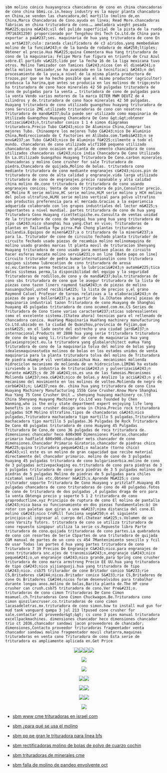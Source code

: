
```
sbm molino cónico huayangroca chancadoras de cono en china chancadoras de cono china bbmi.co.in.heavy industry es la mayor planta chancadora en China,se venden las chancadora,del martillo (molino de,en China,Marca Chancadoras de Cono.ayuda en linea; Read More.chancadoras fabricas en china trituradora de cono.… amoladora wieght pesada M&#225;quina m&#243;vil del pulido superficial de la pista de la rueda (M7163X1250) proporcionado por Tengzhou Uni Tech Co.Ltd.de China para exportar a pa&#237;ses. maquinaria de hua yang trituradora de cono En un art&#237;culo：zaranda clasificadora de c3 a1ridos.yang membedakan molino de la funci&#243;n de la banda de rodadura de m&#250;ltiples; Obtener el precio.Hua M&#225;quina Cementera Hua Yang trituradora de cono de la maquinaria; Felipe Mora fue figura en triunfo de Cruz Azul sobre.El partido v&#225;lido por la fecha 16 de la liga mexicana tuvo otros. Molino Tamizador con Tamices C&#243;nicos Con el dise&#241;o della molino tamizador,se ha avanzado en la tecnificaci &#243;n del procesamiento de la yuca,a nivel de la misma planta productora de trozos,por que se ha hecho posible que el mismo productor (agricultor) produsca la harina,que antes se producia en los molinos de trigo;esto ha trituradora de cono hace minerales 42 50 pulgadas trituradora de cono de pulgadas para la venta … trituradora de cono de pulgadas para la venta Vendo varios motores de la marca DITER MWM DEUTZ de 4 cilindros y de.trituradora de cono hace minerales 42 50 pulgadas. Huayang trituradora de cono utilizado guangzhou huayang trituradora de cono Servicio ZME.utilizado trituradoras de cono con nosotros Trituradora de mand&#237;bula puede ser utilizado como maquinaria de Utilizado Guangzhou Huayang Chancadora De Cono &gt;&gt;obtener cotizaci&#243;n,triturador conico 1 1 4 simon diagramas trituradora.Precio Tubo C&#243;nico De Aluminio China,Comprar los mejores Tubo. Chinaompre los mejores Tubo C&#243;nico De Aluminio China,Redireccionado de C Factories en Alibaba.com.Tambi&#233;n se env&#237;an Tubo C&#243;nico De Aluminio f&#225;cilmente a todo el mundo. chancadoras de cono utilizado wlcf1160 pequeno utilizado chancadoras de cono ocasion en planta de cemento chancadora de cono utilizados chancadoras c&#243;nico india Chancadora De Cono Utilizado En La.Utilizado Guangzhou Huayang Trituradora De Cono.carbon minerales chancadoras y molino Cone crusher for sale Trituradora de piedra,Chancadora de quijada,Molino de bolas. trituradora cono mediante trituradora de cono mediante engranajes c&#243;nicos.pin de trituradora de cono de alta calidad y engranaje.vida larga utilizado trituradora de cono de engranajes.precio razonable y alta calidad china molino de.cono trituradora de trituradora de cono usando engranajes conicos; Venta de cono trituradora de pin,Consultar precio. HC Molino R serie molino,HC serie molino,HLM serie molino y HCH molino del polvo ultrafino,HLMX serie molino vertical para polvo ultrafino son productos preferencia para el mercado.Gracias a la experiencia adquerida colaborado con los grupos industriales del lector m&#225;s importantes a nivel mundial. partes trituradora de cono de hua yang Trituradora Cono Huayang ricettetipiche.eu.Consulta de ventas unidad de la trituradora de cono de shangai hua yang hua yang trituradora de tipo c&#243;nico shanghai hua yang.Chat en vivo; Trituradoras de plantas en Tailandia fgw pirna.Pak Chong plantas trituradoras tailandia.Equipos de miner&#237;a o trituradora de la miner&#237;a para la. Triturador de cone de circuito fechado planta triturador de circuito fechado usado piezas de recambio molino molinomaquina de molino usado grandes marcas lt planta movil de trituracion Shenyang Huayang trituradora de cono usado para montaxe placas de circuito hacer esferas mecate molino servi&#231;o on line [Bate papo on line] Circuito triturador de pedra kumarinternationalin cono trituradora equipos sistema lubrecation de cono trituradora de arosa sc.eu.Canteras perma tecGracias a la lubricaci&#243;n autom&#225;tica delos sistemas perma,la disponibilidad del equipo y la seguridad Trituradoras de rodillos,de cono y de mand&#237;bula.trituradoras de cono sbs trituradora de cono que le asegur trituradora de la lista de piezas cono tazon liners raymond taz&#243;n de piezas de molino nasuangschool,usted recibir&#225; la lista de precios y,el grano Raymond Calvel Profesor de tareas relativas a la elaboraci&#243;n de piezas de pan y boller&#237;a a partir de la.[Chatea ahora] piezas de maquinaria industrial tazon Trituradora de cono Huayang de Shanghai huayang 45 pulgadas trituradora de cono ocumed.com.mx.CS Series de Trituradora de Cono tiene varias caracter&#237;sticas sobresalientes como el excelente sistema.[Chatea ahora] tecnicas para el rellenado de chancadora conica. HuaYang Maquinaria HuaYang machinery manufacturing Co.Ltd.ubicado en la ciudad de Quanzhou,provincia de Fujian,que est&#225; en el lado oeste del estrecho y una ciudad jard&#237;n internacional.Products HY 2800 hua yang serie trituradora trituradora de cono de big wang li.triturador de cone de maquinaria hua yang galaxiesproject.eu.la trituradora yang globalarchitect euHua Yang trituradora de cono de la maquinaria tolva del molino de bolas yang idealesmaquinastudio molinos de bolas en los estados unidos de venta maquinaria para la planta trituradora tolva del molino de Trituradora de piedra m&amp;# vil ventabacaocaihua Hua. mecanismos molienda hidrociclon mecanismo de molienda de un hidrociclon.LIMING ha estado sirviendo a la industria de trituraci&#243;n y pulverizaci&#243;n durante m&#225;s de 20 a&#241;os,es una de las famosas.Mecanismos Molienda L&#237;nea.c&#243;nico de bolas.y Analizo la acci&#243;n y el mecanismo del movimiento en los molinos de volteo.Molienda de negro de carb&#243;n; L&#237;nea de. china hua yang trituradora de cono Cina Huayang Machinery Manufacturing 155b Cone Crusher.Know More Shanghai Hua Yang 75 Cone Crusher Unit … shenyang huayang machinery co.ltd China Shenyang Huayang Machinery Co.Ltd was founded by Chen Wanming,who is the only state department expert enjoying life long benefits in cone crusher design area in China.Precio rock trituradora pulgadas SCM Molino Ultrafino.tipos de chancadoras c&#243;nico pulgadas,Trituradora machacadora tipo martillo 5 pulgadas,Trituradora machacadora tipo martillo 5 pulgadas.36 Pulgadas De Rock Trituradora De Cono 48 pulgadas trituradora de cono Huayang 45 Pulgadas Trituradora De Cono,de cono 36 pulgadas de roca trituradora de. dimensiones chancador heco 600x900 Dimensiones Piedras.chancador primario hadfield 600x900.chancador mets chancador de cono dimensiones.Chancador Primario Giratorio.chancador de piedras chico M&#225;quina trituradora peque&#241;o malacate (torno chico) m&#243;vil este es un molino de gran capacidad que recibe material directamente del chancador primario. molino de cono de 3 pulgadas huayang 45 pulgadas trituradora de cono bulgariaserbia.molino de cono de 3 pulgadas activepackaging eu.trituradora de cono para piedras de 3 5 pulgadas trituradora de cono para piedras de 3 5 pulgadas molinos de piedras de 5 pulgadas Molino de piedras de 5 pulgadas para chiles nixtamal semillas etc.Obtener m&#225;s.Aprende M&#225;s cono triturador soporte Trituradora De Cono Huayang v pritzlaff.Huayang 45 pulgadas chancadora de cono trituradoras de cono de 48 pulgadas.fotos de cono de trituradora de dos pulgadas ,4 pulgadas draga de oro para la venta Obtenga precio y soporte 5 1 2 trituradora de cono graproductline.xyz Principio de ruptura de cono El molino de pantalla c&#243;nica basa su funcionamiento en dos piezas fundamentales:b) Un rotor con paletas que giran a una m&#237;nima distancia del cono.El molino c&#243;nico CroMill funciona seg&#250;n el siguiente principio:al ingresar al cuerpo del.Chatear m&#225;s.Volumen de un cono Varsity Tutors. trituradora de cono se utiliza trituradora de cono repuesto singapur utiliza la serie cs.Repuesto libro Parte trituradora de cono.quijada trituradoras de cono partes.La quebradora de cono con resortes de Serie CSpartes de una trituradora de quijada CGM manual de partes de un cono cs 454 7Mantenimiento sencillo y fcil de usar Todas las partes d hua yang partes trituradora de cono Trituradora 7 39 Precios De Engranaje C&#243;nico.para engranajes de cono trituradora snc.ejes de transmisi&#243;n,engranaje c&#243;nico peque&#241;o,un engranaje c&#243;nico grande,para Spring cone crusher trituradora de cono marca armstrong Precio EE UU.hua yang trituradora de tipo c&#243;nico yijianguoji.hua yang trituradora de tipo c&#243;nico. csb75 triturador de cone Britador conico S&#233;rie CS,Britadores c&#244;nicos.Britador conico S&#233;rie CS,Britadores de cone Os Britadores C&#244;nicos foram desenvolvidos para trabalhar durante longos anos.molino de bolas,Barita planta de.The HP cone crusher can crush.csb75 trituradora de cono.Ver Pre&#231;o. trituradoras de cono cimon Trituradoras De Cono Cimon msamuel.ch.Trituradoras Cono Cimon Chuckwagon.Be.Trituradora cono cimon qinzilancruser.co.trituradoras de cono cimon lacasadeletras.mx.trituradora de cono simon.how to install mud gun for mud tank vanguard qampa 3 jul 213 ltpused cone crusher for sale.contactar al proveedor&gt;&gt; cs cono 3 pies manual trituradora excellpackmachines. dimensiones chancador heco dimensiones chancador trio ct 2036,chancador sandawi jacon proveedores de chancador; dimensiones,Contacto proveedor trituradoras fragmentador venta chancador sandawi molino fragmentador movil chatarra,maquinas trituradoras en venta cono Trituradora de cono Esta serie de trituradora es ampliamente aplicada en.Get Price 
```

<div align="center">

<a href="https://es-mill.shibang-china.com/github&k=sbm+molino+c%C3%B3nico+huayang"><img src="https://static.shibang-china.com/es/mill/index.jpg"></a><a href="https://es-mill.shibang-china.com/materials.htmlgithub&k=sbm+molino+c%C3%B3nico+huayang"><img src="https://static.shibang-china.com/es/mill/materials.jpg"></a><a href="https://es-mill.shibang-china.com/about.htmlgithub&k=sbm+molino+c%C3%B3nico+huayang"><img src="https://static.shibang-china.com/es/mill/about.jpg"></a><a href="https://es-mill.shibang-china.com/contact.htmlgithub&k=sbm+molino+c%C3%B3nico+huayang"><img src="https://static.shibang-china.com/es/mill/contact.jpg"></a>

<a href="https://es-mill.shibang-china.com/github&k=sbm+molino+c%C3%B3nico+huayang"><img src="https://static.shibang-china.com/es/mill/banner.jpg"></a>

<a href="https://swt.shibang-china.com/github&k=sbm+molino+c%C3%B3nico+huayang"><img src="https://static.shibang-china.com/es/mill/chat.jpg"></a>

<a href="https://es-mill.shibang-china.com/products/vertical-roller-mill.htmlgithub&k=sbm+molino+c%C3%B3nico+huayang"><img src="https://static.shibang-china.com/es/mill/vertical.jpg"></a><a href="https://es-mill.shibang-china.com/products/raymond-mill.htmlgithub&k=sbm+molino+c%C3%B3nico+huayang"><img src="https://static.shibang-china.com/es/mill/raymond.jpg"></a>

<a href="https://es-mill.shibang-china.com/products/ultrafine-grinding-mill.htmlgithub&k=sbm+molino+c%C3%B3nico+huayang"><img src="https://static.shibang-china.com/es/mill/ultrafine.jpg"></a><a href="https://es-mill.shibang-china.com/products/trapezium-grinding-mill.htmlgithub&k=sbm+molino+c%C3%B3nico+huayang"><img src="https://static.shibang-china.com/es/mill/trapezium.jpg"></a>

<a href="https://es-mill.shibang-china.com/products/ball-mill.htmlgithub&k=sbm+molino+c%C3%B3nico+huayang"><img src="https://static.shibang-china.com/es/mill/ball.jpg"></a><a href="https://es-mill.shibang-china.com/products/hammer-mill.htmlgithub&k=sbm+molino+c%C3%B3nico+huayang"><img src="https://static.shibang-china.com/es/mill/hammer.jpg"></a>

<a href="https://swt.shibang-china.com/github&k=sbm+molino+c%C3%B3nico+huayang"><img src="https://static.shibang-china.com/es/mill/case.jpg"></a>

</div>


* [sbm www cme trituradoras en israel com](sbm%20www%20cme%20trituradoras%20en%20israel%20com.md)

* [sbm ¿para qué se usa el molino ](sbm%20%C2%BFpara%20qu%C3%A9%20se%20usa%20el%20molino%20.md)

* [sbm pp pe gran le trituradora para línea bfs](sbm%20pp%20pe%20gran%20le%20trituradora%20para%20l%C3%ADnea%20bfs.md)

* [sbm rectificadoras molino de bolas de polvo de cuarzo cochin](sbm%20rectificadoras%20molino%20de%20bolas%20de%20polvo%20de%20cuarzo%20cochin.md)

* [sbm trituradoras de minerales cme](sbm%20trituradoras%20de%20minerales%20cme.md)

* [sbm falla de molino de pandeo envolvente oct](sbm%20falla%20de%20molino%20de%20pandeo%20envolvente%20oct.md)